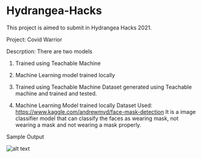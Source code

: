 # Hydrangea-Hacks

This project is aimed to submit in Hydrangea Hacks 2021. 

Project: Covid Warrior

Descrption: There are two models
1. Trained using Teachable Machine 
2. Machine Learning model trained locally

1. Trained using Teachable Machine 
  Dataset generated using Teachable machine and trained and tested.

2. Machine Learning Model trained locally
  Dataset Used: https://www.kaggle.com/andrewmvd/face-mask-detection
  It is a image classifier model that can classify the faces as wearing mask, not wearing a mask and not wearing a mask properly. 
  
  Sample Output
  
![alt text](https://drive.google.com/file/d/1tRl6QoHgod_6OmnzUo2SfKShMQ6DYt41/view?usp=sharing)
